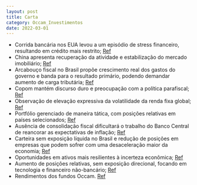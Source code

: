 ```yaml
---
layout: post
title: Carta
category: Occam_Investimentos
date: 2022-03-01
---
```


- Corrida bancária nos EUA levou a um episódio de stress financeiro, resultando em crédito mais restrito;
<a href="#" onclick="search_on_pdf('Juros e Câmbio Nesse último mês, observamos uma elevação expressiva da volatilidade da renda fixa g')">Ref</a>
- China apresenta recuperação da atividade e estabilização do mercado imobiliário;
<a href="#" onclick="search_on_pdf('bancos regionais. Com relação à China, destaca-se a confirmação da recuperação da atividade, com sin')">Ref</a>
- Arcabouço fiscal no Brasil propõe crescimento real dos gastos do governo e banda para o resultado primário, podendo demandar aumento de carga tributária;
<a href="#" onclick="search_on_pdf('Brasil O arcabouço fiscal, proposto pelo Ministro da Fazenda, estabelece que os gastos do governo t')">Ref</a>
- Copom mantém discurso duro e preocupação com a política parafiscal;
<a href="#" onclick="search_on_pdf('continuou a adotar um discurso duro e, ainda que reconheça as sinalizações sobre a política fiscal, ')">Ref</a>
- Observação de elevação expressiva da volatilidade da renda fixa global;
<a href="#" onclick="search_on_pdf('Juros e Câmbio Nesse último mês, observamos uma elevação expressiva da volatilidade da renda fixa g')">Ref</a>
- Portfólio gerenciado de maneira tática, com posições relativas em países selecionados;
<a href="#" onclick="search_on_pdf('de maneira sustentável. Seguimos com um portfólio vendido em Brasil através de posições tomadas em j')">Ref</a>
- Ausência de consolidação fiscal dificultará o trabalho do Banco Central de reancorar as expectativas de inflação;
<a href="#" onclick="search_on_pdf('Central de reancorar as expectativas de inflação. Desta forma, ainda não vemos condições que permita')">Ref</a>
- Carteira sem exposição líquida no Brasil e redução de posições em empresas que podem sofrer com uma desaceleração maior da economia;
<a href="#" onclick="search_on_pdf('estamos sem exposição líquida no Brasil e reduzimos ainda mais posições em empresas que podem sofrer')">Ref</a>
- Oportunidades em ativos mais resilientes à incerteza econômica;
<a href="#" onclick="search_on_pdf('da economia. Estamos vendo oportunidades em ativos mais resilientes à incerteza econômica. Do lado e')">Ref</a>
- Aumento de posições relativas, sem exposição direcional, focando em tecnologia e financeiro não-bancário;
<a href="#" onclick="search_on_pdf('da economia. Estamos vendo oportunidades em ativos mais resilientes à incerteza econômica. Do lado e')">Ref</a>
- Rendimentos dos fundos Occam.
<a href="#" onclick="search_on_pdf('% CDI -     * Por alterações em regulamento, os fundos Occam FIC FI Ações e o Occam Long Biase')">Ref</a>
